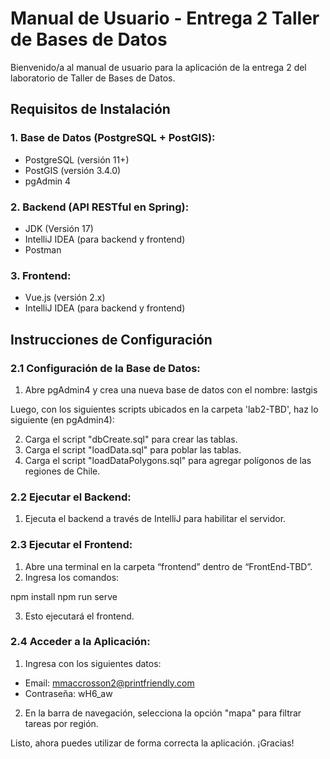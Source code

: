 # Manual de Usuario - Entrega 2 Taller de Bases de Datos

Bienvenido/a al manual de usuario para la aplicación de la entrega 2 del laboratorio de Taller de Bases de Datos.

## Requisitos de Instalación

### 1. Base de Datos (PostgreSQL + PostGIS):

- PostgreSQL (versión 11+)
- PostGIS (versión 3.4.0)
- pgAdmin 4

### 2. Backend (API RESTful en Spring):

- JDK (Versión 17)
- IntelliJ IDEA (para backend y frontend)
- Postman

### 3. Frontend:

- Vue.js (versión 2.x)
- IntelliJ IDEA (para backend y frontend)

## Instrucciones de Configuración

### 2.1 Configuración de la Base de Datos:

1. Abre pgAdmin4 y crea una nueva base de datos con el nombre: lastgis

Luego, con los siguientes scripts ubicados en la carpeta 'lab2-TBD', haz lo siguiente (en pgAdmin4):

2. Carga el script "dbCreate.sql" para crear las tablas.
3. Carga el script "loadData.sql" para poblar las tablas.
4. Carga el script "loadDataPolygons.sql" para agregar polígonos de las regiones de Chile.

### 2.2 Ejecutar el Backend:

1. Ejecuta el backend a través de IntelliJ para habilitar el servidor.

### 2.3 Ejecutar el Frontend:

1. Abre una terminal en la carpeta “frontend” dentro de “FrontEnd-TBD”.
2. Ingresa los comandos:

npm install
npm run serve

3. Esto ejecutará el frontend.

### 2.4 Acceder a la Aplicación:

1. Ingresa con los siguientes datos:

- Email: mmaccrosson2@printfriendly.com
- Contraseña: wH6_aw

2. En la barra de navegación, selecciona la opción "mapa" para filtrar tareas por región.

Listo, ahora puedes utilizar de forma correcta la aplicación. ¡Gracias!